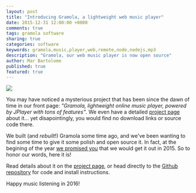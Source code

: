 ```yaml
---
layout: post
title: "Introducing Gramola, a lightweight web music player"
date: 2015-12-31 12:00:00 +0000
comments: true
tags: gramola software
sharing: true
categories: software
keywords: gramola,music,player,web,remote,node,nodejs,mp3
description: "Gramola, our web music player is now open source"
author: Mar Bartolome
published: true
featured: true
---
```


<img src="https://farm2.staticflickr.com/1513/24000467331_46d15821da_b_d.jpg" />

You may have noticed a mysterious project that has been since the dawn of time
in our front page: *"Gramola, lightweight online music player,
powered by JPlayer with tons of features"*. We even have a detailed
[project page](https://coconauts.net/projects/gramola/) about it...
yet disapointingly, you would find no download links or source code there.

We built (and *rebuilt*!) Gramola some time ago, and we've been wanting
to find some time to give it some polish and open source it. In fact,
at the begining of the year
[we promised you](https://coconauts.net/blog/2014/12/31/coconauts-2014-retrospective/)
that we would get it out in 2015. So to honor our words, here it is!

Read details about it on the [project page](https://coconauts.net/projects/gramola/),
or head directly to the [Github repository](https://github.com/coconauts/gramola)
for code and install instructions.

Happy music listening in 2016!
